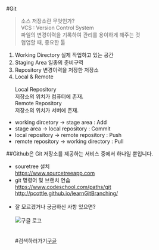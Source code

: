 #Git<br>
> 소스 저장소란 무엇인가?<br>
> VCS : Version Control System<br>
> 파일의 변경이력을 기록하여 관리를 용이하게 해주는 것<br>
> 협업할 때, 중요한 툴<br>

1. Working Directory
실제 작업하고 있는 공간
2. Staging Area
일종의 준비구역
3. Repository
변경이력을 저장한 저장소
4. Local & Remote<br><br> 
Local Repository<br>
저장소의 위치가 컴퓨터에 존재.<br>
Remote Repository<br>
저장소의 위치가 서버에 존재.<br>

* working dircetory -> stage area : Add
* stage area -> local repository : Commit
* local repository -> remote repository : Push
* remote repository -> working directory : Pull

##Github은 Git 저장소를 제공하는 서비스 중에서 하나일 뿐입니다.

* souretree 설치<br><https://www.sourcetreeapp.com>
* git 명령어 및 브랜치 연습<br><https://www.codeschool.com/paths/git><br><http://pcottle.github.io/learnGitBranching/><br><br>
* 잘 모르겠거나 궁금하신 사항 있으면?<br><br>
![구글 로고](http://www.google.co.kr/images/srpr/logo11w.png)<br>
<br><br> 
#검색하러가기[구글](http://google.com)
